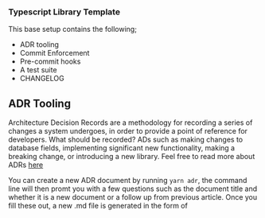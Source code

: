 ### Typescript Library Template

This base setup contains the following;
- ADR tooling
- Commit Enforcement
- Pre-commit hooks
- A test suite
- CHANGELOG

## ADR Tooling
Architecture Decision Records are a methodology for recording a series of changes a system undergoes, in order to provide a point of reference for developers. What should be recorded? ADs such as making changes to database fields, implementing significant new functionality, making a breaking change, or introducing a new library. Feel free to read more about ADRs [here](https://perfectward.atlassian.net/wiki/spaces/EN/pages/875364521/Architecture+Decision+Records)

You can create a new ADR document by running `yarn adr`, the command line will then promt you with a few questions such as the document title and whether it is a new document or a follow up from previous article. Once you fill these out, a new .md file is generated in the form of <timestamp><title> within the docs/adr folder where you'll be able to fill out the article entirely. You will also be given the link for a preview should that be one of your options.

**Related files:**
- docs/adr/*
- .log4brains.yml

## Commit Enforcement
Your commit message will be linted, if it doesn't conform to the standard you'll not be allowed to make the commit. You can find how this works [here](https://perfectward.atlassian.net/wiki/spaces/EN/pages/863207488/Commit+Guidelines)

Generally, the commit style is in the form of <commit type>:<commit message>, for example, the commit type has to be one of the following:
- docs
- feat
- fix
- test

Click [here](https://github.com/conventional-changelog/commitlint) for a more comprehensive list of allowed commit types.

**Related files:**
- .husky/commit-msg
- commitlint.config.js

## Pre-commit Hooks
Before your commit goes through, your staged files will be linted against the code standards and all tests will be ran. Upon the sucessful test run and code lint, the files will be committed. Otherwise, feedback will be given as to which stage has failed and you'll have to resolve this and re-commit your changes again.

**Related files:**
- .husky/pre-commit
- lint-staged.config.js
- .eslintrc
- .eslintignore
- .prettierrc
- .prettierignore

## Test Suite
You are able to run all tests with `yarn test` or you can trigger watch mode with `yarn test:watch`, for instance, you may choose to only run the previously failing tests or only tests related to the changed files etc.

**Related files:**
- test/*
- jest.config.js

## CHANGELOG
Once you have made changes that warrant a version bump, you can run `yarn release` which will bump up the version in .templateversion, outputs your changes to CHANGELOG.md and commits the changes (which will trigger the pre-commit hook process). You will then be prompted to push your changes up with `git push --follow-tags origin <branch>`.

Alternatively, you may choose to run the release with `yarn release:dry-run` which allows you to see what commands would be run, without committing to git or updating files.

**Related files:**
- .templateversion
- .versionrc.js
- CHANGELOG.md

## Other Commands

- `yarn build` => compiles the typescript project
- `yarn prepare` => one time command to enable git hooks
- `yarn lint` => lints all files in the project and reports on findings
- `yarn lint:fix` => lints all files in project and automatically fixes them
